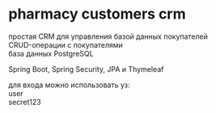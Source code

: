 # pharmacy customers crm

простая CRM для управления базой данных покупателей <br>
CRUD-операции с покупателями <br>
база данных PostgreSQL <br>

Spring Boot, Spring Security, JPA и Thymeleaf

для входа можно использовать уз:<br>
user<br>
secret123<br>
